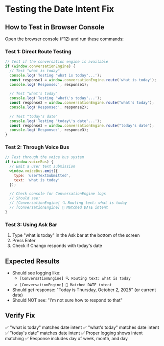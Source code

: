 # Testing the Date Intent Fix

## How to Test in Browser Console

Open the browser console (F12) and run these commands:

### Test 1: Direct Route Testing
```javascript
// Test if the conversation engine is available
if (window.conversationEngine) {
  // Test "what is today"
  console.log('Testing "what is today"...');
  const response1 = window.conversationEngine.route('what is today');
  console.log('Response:', response1);
  
  // Test "what's today"
  console.log('Testing "what\'s today"...');
  const response2 = window.conversationEngine.route("what's today");
  console.log('Response:', response2);
  
  // Test "today's date"
  console.log('Testing "today\'s date"...');
  const response3 = window.conversationEngine.route("today's date");
  console.log('Response:', response3);
}
```

### Test 2: Through Voice Bus
```javascript
// Test through the voice bus system
if (window.voiceBus) {
  // Emit a user text submission
  window.voiceBus.emit({
    type: 'userTextSubmitted',
    text: 'what is today'
  });
  
  // Check console for ConversationEngine logs
  // Should see:
  // [ConversationEngine] 🔍 Routing text: what is today
  // [ConversationEngine] 📅 Matched DATE intent
}
```

### Test 3: Using Ask Bar
1. Type "what is today" in the Ask bar at the bottom of the screen
2. Press Enter
3. Check if Chango responds with today's date

## Expected Results
- Should see logging like:
  - `[ConversationEngine] 🔍 Routing text: what is today`
  - `[ConversationEngine] 📅 Matched DATE intent`
- Should get response: "Today is Thursday, October 2, 2025" (or current date)
- Should NOT see: "I'm not sure how to respond to that"

## Verify Fix
✅ "what is today" matches date intent
✅ "what's today" matches date intent  
✅ "today's date" matches date intent
✅ Proper logging shows intent matching
✅ Response includes day of week, month, and day
